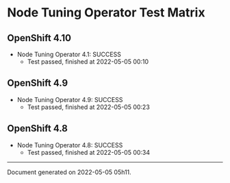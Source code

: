 
Node Tuning Operator Test Matrix
================================

OpenShift 4.10
--------------



* Node Tuning Operator 4.1: SUCCESS
  - Test passed, finished at 2022-05-05 00:10






OpenShift 4.9
-------------



* Node Tuning Operator 4.9: SUCCESS
  - Test passed, finished at 2022-05-05 00:23






OpenShift 4.8
-------------



* Node Tuning Operator 4.8: SUCCESS
  - Test passed, finished at 2022-05-05 00:34






---
Document generated on 2022-05-05 05h11.
